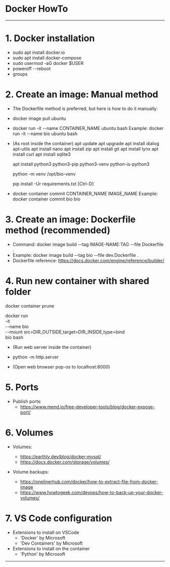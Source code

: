 # Docker HowTo
-------------------------------------------------------------------------------

# 1. Docker installation
- sudo apt install docker.io
- sudo apt install docker-compose
- sudo usermod -aG docker $USER
- poweroff --reboot
- groups


# 2. Create an image: Manual method
- The Dockerfile method is preferred, but here is how to do it manually:
- docker image pull ubuntu
- docker run -it --name CONTAINER_NAME ubuntu bash
  Example: docker run -it --name bio ubuntu bash
- (As root inside the container)
  apt update
  apt upgrade
  apt install dialog apt-utils
  apt install nano
  apt install zip
  apt install git
  apt install lynx
  apt install curl
  apt install sqlite3

  apt install python3 python3-pip python3-venv python-is-python3

  python -m venv /opt/bio-venv

  pip install -Ur requirements.txt
  [Ctrl-D]

- docker container commit CONTAINER_NAME IMAGE_NAME
  Example: docker container commit bio bio


# 3. Create an image: Dockerfile method (recommended)
- Command: docker image build --tag IMAGE-NAME:TAG --file Dockerfile     .
- Example: docker image build --tag bio            --file dev.Dockerfile .
- Dockerfile reference: https://docs.docker.com/engine/reference/builder/


# 4. Run new container with shared folder
docker container prune

docker run \
-it \
--name bio \
--mount src=DIR_OUTSIDE,target=DIR_INSIDE,type=bind \
bio bash

- (Run web server inside the container)
- python -m http.server

- (Open web browser pop-os to localhost:8000)


# 5. Ports
- Publish ports:
  - https://www.mend.io/free-developer-tools/blog/docker-expose-port/


# 6. Volumes
- Volumes:
  - https://earthly.dev/blog/docker-mysql/
  - https://docs.docker.com/storage/volumes/

- Volume backups:
  - https://onelinerhub.com/docker/how-to-extract-file-from-docker-image
  - https://www.howtogeek.com/devops/how-to-back-up-your-docker-volumes/


# 7. VS Code configuration
- Extensions to install on VSCode
  - 'Docker' by Microsoft
  - 'Dev Containers' by Microsoft
- Extensions to install on the container
  - 'Python' by Microsoft


-------------------------------------------------------------------------------


